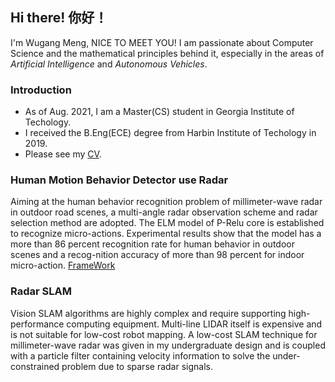 ## Hi there! 你好！
I'm Wugang Meng, NICE TO MEET YOU!
I am passionate about Computer Science and the mathematical principles behind it, especially in the areas of *Artificial Intelligence* and *Autonomous Vehicles*.

### Introduction
+ As of Aug. 2021, I am a Master(CS) student in Georgia Institute of Techology.
+ I received the B.Eng(ECE) degree from Harbin Institute of Techology in 2019.
+ Please see my [CV](main.pdf).

### Human Motion Behavior Detector use Radar
Aiming at the human behavior recognition problem of millimeter-wave radar in outdoor road scenes, a multi-angle radar observation scheme and radar selection method are adopted. The ELM model of P-Relu core is established to recognize micro-actions. Experimental results show that the model has a more than 86 percent recognition rate for human behavior in outdoor scenes and a recog-nition accuracy of more than 98 percent for indoor micro-action.
[FrameWork](pic/FrameWork.jpg)


### Radar SLAM
Vision SLAM algorithms are highly complex and require supporting high-performance computing equipment. Multi-line LIDAR itself is expensive and is not suitable for low-cost robot mapping. A low-cost SLAM technique for millimeter-wave radar was given in my undergraduate design and is coupled with a particle filter containing velocity information to solve the under-constrained problem due to sparse radar signals.


